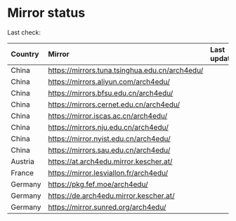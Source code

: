 <script src="./time.js"></script>
# Mirror status
Last check: <script type="text/javascript">localize(1739135957.2648551);</script>

|Country|Mirror|Last update|
|:------|:-----|:----------|
|China|https://mirrors.tuna.tsinghua.edu.cn/arch4edu/|<script type="text/javascript">localize(1739126106);</script>|
|China|https://mirrors.aliyun.com/arch4edu/|<script type="text/javascript">localize(1739083090);</script>|
|China|https://mirrors.bfsu.edu.cn/arch4edu/|<script type="text/javascript">localize(1739083090);</script>|
|China|https://mirrors.cernet.edu.cn/arch4edu/|<script type="text/javascript">localize(1739126106);</script>|
|China|https://mirror.iscas.ac.cn/arch4edu/|<script type="text/javascript">localize(1739126106);</script>|
|China|https://mirrors.nju.edu.cn/arch4edu/|<script type="text/javascript">localize(1739083090);</script>|
|China|https://mirror.nyist.edu.cn/arch4edu/|<script type="text/javascript">localize(1739083090);</script>|
|China|https://mirrors.sau.edu.cn/arch4edu/|<script type="text/javascript">localize(1731653531);</script>|
|Austria|https://at.arch4edu.mirror.kescher.at/|<script type="text/javascript">localize(1739083090);</script>|
|France|https://mirror.lesviallon.fr/arch4edu/|<script type="text/javascript">localize(1739126106);</script>|
|Germany|https://pkg.fef.moe/arch4edu/|<script type="text/javascript">localize(1739083090);</script>|
|Germany|https://de.arch4edu.mirror.kescher.at/|<script type="text/javascript">localize(1739083090);</script>|
|Germany|https://mirror.sunred.org/arch4edu/|<script type="text/javascript">localize(1739083090);</script>|

<script src="./tablefilter/tablefilter.js"></script>
<script src="./table.js"></script>